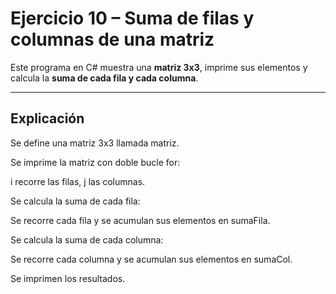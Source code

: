 #  Ejercicio 10 – Suma de filas y columnas de una matriz

Este programa en C# muestra una **matriz 3x3**, imprime sus elementos y calcula la **suma de cada fila y cada columna**.

---
## Explicación

Se define una matriz 3x3 llamada matriz.

Se imprime la matriz con doble bucle for:

i recorre las filas, j las columnas.

Se calcula la suma de cada fila:

Se recorre cada fila y se acumulan sus elementos en sumaFila.

Se calcula la suma de cada columna:

Se recorre cada columna y se acumulan sus elementos en sumaCol.

Se imprimen los resultados.